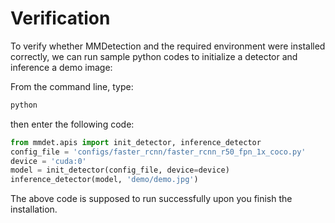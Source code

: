 # Verification

To verify whether MMDetection and the required environment were installed correctly, we can run sample python codes to initialize a detector and inference a demo image:

From the command line, type:

```bash
python
```

then enter the following code:

```python
from mmdet.apis import init_detector, inference_detector
config_file = 'configs/faster_rcnn/faster_rcnn_r50_fpn_1x_coco.py'
device = 'cuda:0'
model = init_detector(config_file, device=device)
inference_detector(model, 'demo/demo.jpg')
```

The above code is supposed to run successfully upon you finish the installation.

